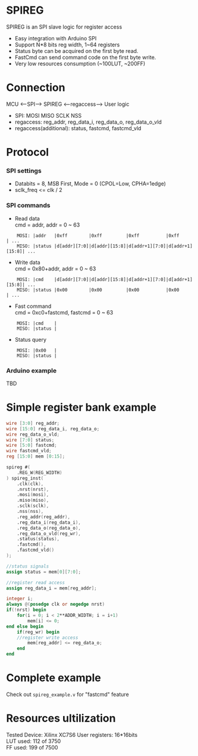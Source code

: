 # SPIREG
SPIREG is an SPI slave logic for register access
* Easy integration with Arduino SPI
* Support N*8 bits reg width, 1~64 registers
* Status byte can be acquired on the first byte read.
* FastCmd can send command code on the first byte write.
* Very low resources consumption (~100LUT, ~200FF)

# Connection
MCU <--SPI--> SPIREG <--regaccess--> User logic   
* SPI: MOSI MISO SCLK NSS   
* regaccess: reg_addr, reg_data_i, reg_data_o, reg_data_o_vld   
* regaccess(additional): status, fastcmd, fastcmd_vld   

# Protocol   
### SPI settings   
* Databits = 8, MSB First, Mode = 0 (CPOL=Low, CPHA=1edge)    
* sclk_freq <= clk / 2   

### SPI commands   
* Read data   
cmd = addr, addr = 0 ~ 63   
```
    MOSI: |addr   |0xff        |0xff         |0xff          |0xff           | ...   
    MISO: |status |d[addr][7:0]|d[addr][15:8]|d[addr+1][7:0]|d[addr+1][15:8]| ...   
```
* Write data   
cmd = 0x80+addr, addr = 0 ~ 63   
```
    MOSI: |cmd    |d[addr][7:0]|d[addr][15:8]|d[addr+1][7:0]|d[addr+1][15:8]| ...   
    MISO: |status |0x00        |0x00         |0x00          |0x00           | ...   
```
* Fast command   
cmd = 0xc0+fastcmd, fastcmd = 0 ~ 63   
```
    MOSI: |cmd    |   
    MISO: |status |   
```
* Status query   
```
    MOSI: |0x00   |   
    MISO: |status |   
```

### Arduino example
TBD

# Simple register bank example
```verilog
wire [3:0] reg_addr;
wire [15:0] reg_data_i, reg_data_o;
wire reg_data_o_vld;
wire [7:0] status;
wire [5:0] fastcmd;
wire fastcmd_vld;
reg [15:0] mem [0:15];

spireg #(
    .REG_W(REG_WIDTH)
) spireg_inst(
    .clk(clk),
    .nrst(nrst),
    .mosi(mosi),
    .miso(miso),
    .sclk(sclk),
    .nss(nss),
    .reg_addr(reg_addr),
    .reg_data_i(reg_data_i),
    .reg_data_o(reg_data_o),
    .reg_data_o_vld(reg_wr),
    .status(status),
    .fastcmd(),
    .fastcmd_vld()
);

//status signals
assign status = mem[0][7:0];

//register read access
assign reg_data_i = mem[reg_addr];

integer i;
always @(posedge clk or negedge nrst)
if(!nrst) begin
    for(i = 0; i < 2**ADDR_WIDTH; i = i+1)
        mem[i] <= 0;
end else begin
    if(reg_wr) begin
    //register write access
        mem[reg_addr] <= reg_data_o;
    end
end
```

# Complete example 
Check out `spireg_example.v` for "fastcmd" feature

#  Resources ultilization
Tested Device: Xilinx XC7S6
User registers: 16*16bits   
LUT used: 112 of 3750   
FF used: 199 of 7500   
